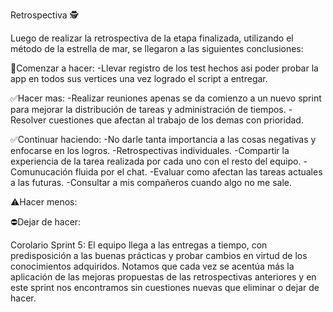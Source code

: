 Retrospectiva 🕵️

Luego de realizar la retrospectiva de la etapa finalizada, utilizando el método de la estrella de mar, se llegaron a las siguientes conclusiones:

🔘Comenzar a hacer:
    -Llevar registro de los test hechos asi poder probar la app en todos sus vertices una vez logrado el script a entregar.

✅Hacer mas:
    -Realizar reuniones apenas se da comienzo a un nuevo sprint para mejorar la distribución de tareas y administración de tiempos.
    -Resolver cuestiones que afectan al trabajo de los demas con prioridad.

✅Continuar haciendo:
    -No darle tanta importancia a las cosas negativas y enfocarse en los logros.
    -Retrospectivas individuales.
    -Compartir la experiencia de la tarea realizada por cada uno con el resto del equipo.
    -Comunucación fluida por el chat.
    -Evaluar como afectan las tareas actuales a las futuras.
    -Consultar a mis compañeros cuando algo no me sale.

⚠️Hacer menos:
    
⛔Dejar de hacer:
    

Corolario Sprint 5:
    El equipo llega a las entregas a tiempo, con predisposición a las buenas prácticas y probar cambios en virtud de los conocimientos adquiridos. Notamos que cada vez se acentúa más la aplicación de las mejoras propuestas de las retrospectivas anteriores y en este sprint nos encontramos sin cuestiones nuevas que eliminar o dejar de hacer.



